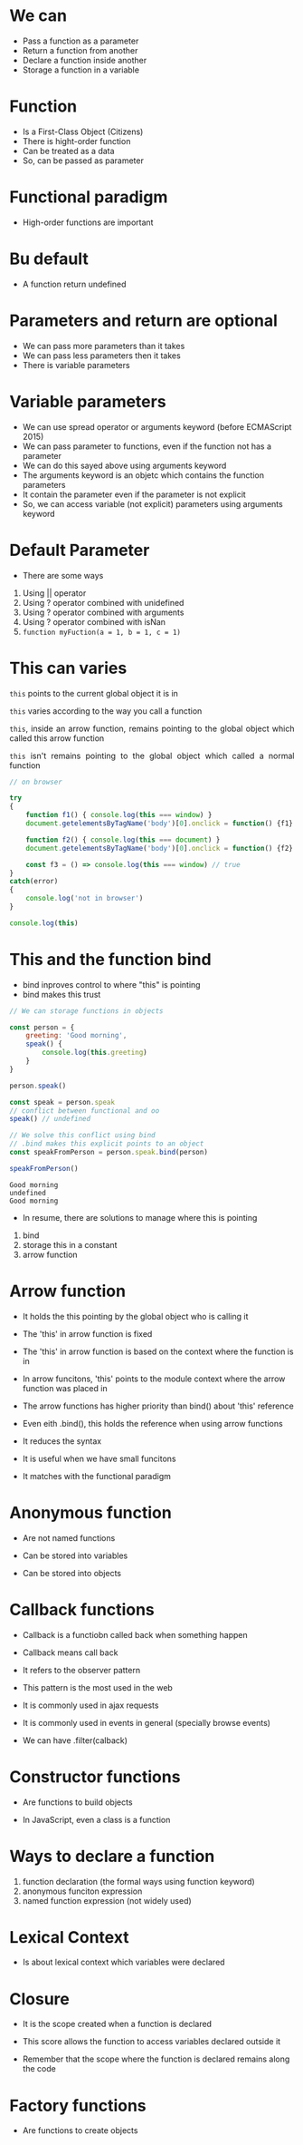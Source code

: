 # We can

- Pass a function as a parameter
- Return a function from another
- Declare a function inside another
- Storage a function in a variable

# Function

- Is a First-Class Object (Citizens)
- There is hight-order function
- Can be treated as a data
- So, can be passed as parameter

# Functional paradigm

- High-order functions are important

# Bu default

- A function return undefined

# Parameters and return are optional

- We can pass more parameters than it takes
- We can pass less parameters then it takes
- There is variable parameters

# Variable parameters

- We can use spread operator or arguments keyword (before ECMAScript 2015)
- We can pass parameter to functions, even if the function not has a parameter
- We can do this sayed above using arguments keyword
- The arguments keyword is an objetc which contains the function parameters
- It contain the parameter even if the parameter is not explicit
- So, we can access variable (not explicit) parameters using arguments keyword

# Default Parameter

- There are some ways

<div style="text-align:justify">
	<ol>
		<li>Using || operator</li>
		<li>Using ? operator combined with unidefined</li>
		<li>Using ? operator combined with arguments</li>
		<li>Using ? operator combined with isNan</li>
		<li><code>function myFuction(a = 1, b = 1, c = 1)</code></li>
	</ol>
</div>

# This can varies

<div style="text-align:justify">
	<p><code>this</code> points to the current global object it is in</p>
	<p><code>this</code> varies according to the way you call a function</p>
	<p><code>this</code>, inside an arrow function, remains pointing to the global object which called this arrow function</p>
	<p><code>this</code> isn't remains pointing to the global object which called a normal function</p>
</div>

```javascript
// on browser

try
{
	function f1() { console.log(this === window) }
	document.getelementsByTagName('body')[0].onclick = function() {f1} // false

	function f2() { console.log(this === document) }
	document.getelementsByTagName('body')[0].onclick = function() {f2} // true

	const f3 = () => console.log(this === window) // true
}
catch(error)
{
	console.log('not in browser')
}

console.log(this)
```

# This and the function bind

- bind inproves control to  where "this" is pointing
- bind makes this trust

```javascript
// We can storage functions in objects

const person = {
	greeting: 'Good morning',
	speak() {
		console.log(this.greeting)
	}
}

person.speak()

const speak = person.speak
// conflict between functional and oo
speak() // undefined

// We solve this conflict using bind
// .bind makes this explicit points to an object
const speakFromPerson = person.speak.bind(person)

speakFromPerson()

```

```console
Good morning
undefined
Good morning
```

- In resume, there are solutions to manage where this is pointing

<div style="text-align:justify">
	<ol>
	    <li>bind</li>
	    <li>storage this in a constant</li>
	    <li>arrow function</li>
	</ol>
</div>

# Arrow function

- It holds the this pointing by the global object who is calling it

- The 'this' in arrow function is fixed

- The 'this' in arrow function is based on the context where the function is in

- In arrow funcitons, 'this' points to the module context where the arrow function was placed in

- The arrow functions has higher priority than bind() about 'this' reference

- Even eith .bind(), this holds the reference when using arrow functions

- It reduces the syntax

- It is useful when we have small funcitons

- It matches with the functional paradigm

# Anonymous function

- Are not named functions

- Can be stored into variables

- Can be stored into objects

# Callback functions

- Callback is a functiobn called back when something happen

- Callback means call back

- It refers to the observer pattern

- This pattern is the most used in the web

- It is commonly used in ajax requests

- It is commonly used in events in general (specially browse events)

- We can have <array>.filter(calback)

# Constructor functions

- Are functions to build objects

- In JavaScript, even a class is a function

# Ways to declare a function

1. function declaration (the formal ways using function keyword)
2. anonymous funciton expression
3. named function expression (not widely used)

# Lexical Context

- Is about lexical context which variables were declared

# Closure

- It is the scope created when a function is declared

- This score allows the function to access variables declared outside it

- Remember that the scope where the function is declared remains along the code

# Factory functions

- Are functions to create objects
